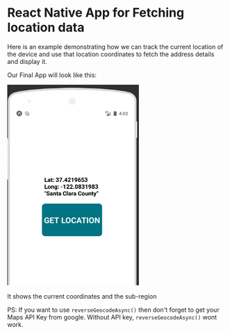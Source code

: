 # React Native App for Fetching location data

Here is an example demonstrating how we can track the current location of the device and use that location coordinates to fetch the address details and display it.

Our Final App will look like this:

![](assets/screen.png)

It shows the current coordinates and the sub-region

PS: If you want to use `reverseGeocodeAsync()` then don't forget to get your Maps API Key from google. Without API key, `reverseGeocodeAsync()` wont work.
